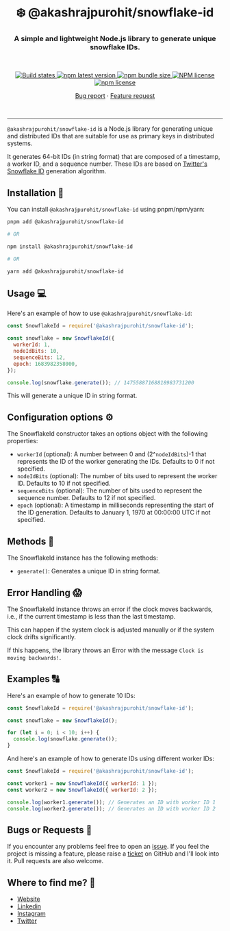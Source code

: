 <h1 align="center" style="border-bottom: none;">❄️ @akashrajpurohit/snowflake-id</h1>
<h3 align="center">A simple and lightweight Node.js library to generate unique snowflake IDs.</h3>
<br />
<p align="center">
  <a href="https://github.com/AkashRajpurohit/snowflake-id/actions/workflows/release.yml">
    <img alt="Build states" src="https://github.com/AkashRajpurohit/snowflake-id/actions/workflows/release.yml/badge.svg?branch=main">
  </a>
  <a href="https://www.npmjs.com/package/@akashrajpurohit/snowflake-id">
    <img alt="npm latest version" src="https://img.shields.io/npm/v/@akashrajpurohit/snowflake-id/latest.svg">
  </a>
  <a href="https://www.npmjs.com/package/@akashrajpurohit/snowflake-id">
    <img alt="npm bundle size" src="https://img.shields.io/bundlephobia/min/@akashrajpurohit/snowflake-id">
  </a>
  <a href="https://www.npmjs.com/package/@akashrajpurohit/snowflake-id">
    <img alt="NPM license" src="https://img.shields.io/npm/l/@akashrajpurohit/snowflake-id">
  </a>
  <a href="https://twitter.com/akashwhocodes">
    <img alt="npm license" src="https://img.shields.io/twitter/follow/akashwhocodes.svg?style=social&label=@akashwhocodes">
  </a>

  <p align="center">
    <a href="https://github.com/AkashRajpurohit/snowflake-id/issues/new?template=bug_report.md">Bug report</a>
    ·
    <a href="https://github.com/AkashRajpurohit/snowflake-id/issues/new?template=feature_request.md">Feature request</a>
  </p>
</p>
<br />
<hr />

`@akashrajpurohit/snowflake-id` is a Node.js library for generating unique and distributed IDs that are suitable for use as primary keys in distributed systems.

It generates 64-bit IDs (in string format) that are composed of a timestamp, a worker ID, and a sequence number. These IDs are based on [Twitter's Snowflake ID](https://github.com/twitter-archive/snowflake/tree/snowflake-2010) generation algorithm.

## Installation 🚀

You can install `@akashrajpurohit/snowflake-id` using pnpm/npm/yarn:

```bash
pnpm add @akashrajpurohit/snowflake-id

# OR

npm install @akashrajpurohit/snowflake-id

# OR

yarn add @akashrajpurohit/snowflake-id
```

## Usage 💻

Here's an example of how to use `@akashrajpurohit/snowflake-id`:

```javascript
const SnowflakeId = require('@akashrajpurohit/snowflake-id');

const snowflake = new SnowflakeId({
  workerId: 1,
  nodeIdBits: 10,
  sequenceBits: 12,
  epoch: 1683982358000,
});

console.log(snowflake.generate()); // 14755887168818983731200
```

This will generate a unique ID in string format.

## Configuration options ⚙️

The SnowflakeId constructor takes an options object with the following properties:

- `workerId` (optional): A number between 0 and (2^`nodeIdBits`)-1 that represents the ID of the worker generating the IDs.
	Defaults to 0 if not specified.
- `nodeIdBits` (optional): The number of bits used to represent the worker ID.
	Defaults to 10 if not specified.
- `sequenceBits` (optional): The number of bits used to represent the sequence number.
	Defaults to 12 if not specified.
- `epoch` (optional): A timestamp in milliseconds representing the start of the ID generation.
	Defaults to January 1, 1970 at 00:00:00 UTC if not specified.

## Methods 🧮

The SnowflakeId instance has the following methods:

- `generate()`: Generates a unique ID in string format.

## Error Handling 😱

The SnowflakeId instance throws an error if the clock moves backwards, i.e., if the current timestamp is less than the last timestamp.

This can happen if the system clock is adjusted manually or if the system clock drifts significantly.

If this happens, the library throws an Error with the message `Clock is moving backwards!`.

## Examples 🔠

Here's an example of how to generate 10 IDs:

```javascript
const SnowflakeId = require('@akashrajpurohit/snowflake-id');

const snowflake = new SnowflakeId();

for (let i = 0; i < 10; i++) {
  console.log(snowflake.generate());
}
```

And here's an example of how to generate IDs using different worker IDs:

```javascript
const SnowflakeId = require('@akashrajpurohit/snowflake-id');

const worker1 = new SnowflakeId({ workerId: 1 });
const worker2 = new SnowflakeId({ workerId: 2 });

console.log(worker1.generate()); // Generates an ID with worker ID 1
console.log(worker2.generate()); // Generates an ID with worker ID 2
```

## Bugs or Requests 🐛

If you encounter any problems feel free to open an [issue](https://github.com/AkashRajpurohit/snowflake-id/issues/new?template=bug_report.md). If you feel the project is missing a feature, please raise a [ticket](https://github.com/AkashRajpurohit/snowflake-id/issues/new?template=feature_request.md) on GitHub and I'll look into it. Pull requests are also welcome.

## Where to find me? 👀

- [Website](https://akashrajpurohit.com/)
- [Linkedin](https://www.linkedin.com/in/AkashRajpurohit)
- [Instagram](https://www.instagram.com/akashwho.codes)
- [Twitter](https://www.twitter.com/akashwhocodes)
